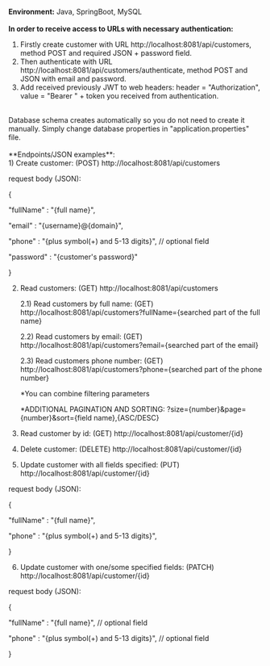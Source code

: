 **Environment:** Java, SpringBoot, MySQL
</br>
</br>
**In order to receive access to URLs with necessary authentication:**
  1) Firstly create customer with URL http://localhost:8081/api/customers, method POST and required JSON + password field.
  2) Then authenticate with URL http://localhost:8081/api/customers/authenticate, method POST and JSON with email and password.
  3) Add received previously JWT to web headers: header = "Authorization", value = "Bearer " + token you received from authentication.
</br>
Database schema creates automatically so you do not need to create it manually. Simply change database properties in "application.properties" file.
</br>
</br>
**Endpoints/JSON examples**:
</br>
1) Create customer: (POST) http://localhost:8081/api/customers

request body (JSON):

{

"fullName" : "{full name}",

"email" : "{username}@{domain}",

"phone" : "{plus symbol(+) and 5-13 digits}", // optional field

"password" : "{customer's password}"

}

2) Read customers: (GET) http://localhost:8081/api/customers

    2.1) Read customers by full name: (GET) http://localhost:8081/api/customers?fullName={searched part of the full name}

    2.2) Read customers by email: (GET) http://localhost:8081/api/customers?email={searched part of the email}

    2.3) Read customers phone number: (GET) http://localhost:8081/api/customers?phone={searched part of the phone number}

    *You can combine filtering parameters

    *ADDITIONAL PAGINATION AND SORTING: ?size={number}&page={number}&sort={field name},{ASC/DESC}

3) Read customer by id: (GET) http://localhost:8081/api/customer/{id}

4) Delete customer: (DELETE) http://localhost:8081/api/customer/{id}

5) Update customer with all fields specified: (PUT) http://localhost:8081/api/customer/{id}

request body (JSON):

{

"fullName" : "{full name}",

"phone" : "{plus symbol(+) and 5-13 digits}",

}

6) Update customer with one/some specified fields: (PATCH) http://localhost:8081/api/customer/{id}

request body (JSON):

{

"fullName" : "{full name}", // optional field

"phone" : "{plus symbol(+) and 5-13 digits}", // optional field

}
